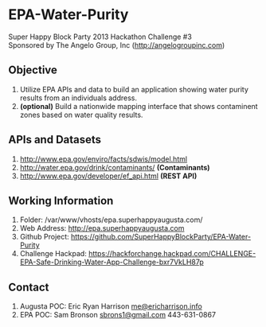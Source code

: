 EPA-Water-Purity
================

Super Happy Block Party 2013 Hackathon Challenge #3  
Sponsored by The Angelo Group, Inc (http://angelogroupinc.com)

Objective
---------
1. Utilize EPA APIs and data to build an application showing water purity results from an individuals address.
2. **(optional)** Build a nationwide mapping interface that shows contaminent zones based on water quality results.

APIs and Datasets
-----------------
1. http://www.epa.gov/enviro/facts/sdwis/model.html
2. http://water.epa.gov/drink/contaminants/ **(Contaminants)**
3. http://www.epa.gov/developer/ef_api.html **(REST API)**

Working Information
-------------------
1. Folder: /var/www/vhosts/epa.superhappyaugusta.com/
2. Web Address: http://epa.superhappyaugusta.com
3. Github Project: https://github.com/SuperHappyBlockParty/EPA-Water-Purity
4. Challenge Hackpad: https://hackforchange.hackpad.com/CHALLENGE-EPA-Safe-Drinking-Water-App-Challenge-bxr7VkLH87p

Contact
-------
1. Augusta POC: Eric Ryan Harrison <me@ericharrison.info>
2. EPA POC: Sam Bronson <sbrons1@gmail.com> 443-631-0867

